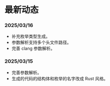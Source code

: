# 最新动态

### 2025/03/16

- 补充枚举类型生成。
- 参数解析支持多个头文件路径。
- 完善 clang 参数解析。

### 2025/03/15

- 完善参数解析。
- 生成的代码的结构体和枚举的名字改成 Rust 风格。
